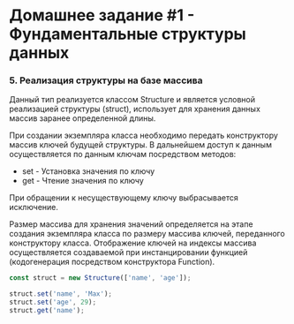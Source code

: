 # Домашнее задание #1 - Фундаментальные структуры данных

### 5. Реализация структуры на базе массива

Данный тип реализуется классом Structure и является условной реализацией структуры (struct), использует для хранения данных массив заранее определенной длины.

При создании экземпляра класса необходимо передать конструктору массив ключей будущей структуры. В дальнейшем доступ к данным осуществляется по данным ключам посредством методов:

- set - Установка значения по ключу
- get - Чтение значения по ключу

При обращении к несуществующему ключу выбрасывается исключение.

Размер массива для хранения значений определяется на этапе создания экземпляра класса по размеру массива ключей, переданного конструктору класса. Отображение ключей на индексы массива осуществляется создаваемой при инстанцировании функцией (кодогенерация посредством конструктора Function).

```js
const struct = new Structure(['name', 'age']);

struct.set('name', 'Max');
struct.set('age', 29);
struct.get('name');
```
